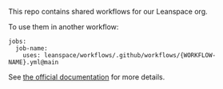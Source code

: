 This repo contains shared workflows for our Leanspace org.

To use them in another workflow:

```
jobs:
  job-name:
    uses: leanspace/workflows/.github/workflows/{WORKFLOW-NAME}.yml@main
```

See [the official documentation](https://docs.github.com/en/actions/using-workflows/reusing-workflows) for more details.